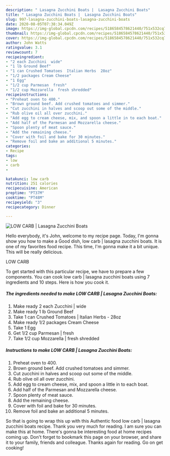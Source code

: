 ```yaml
---
description: " Lasagna Zucchini Boats |  Lasagna Zucchini Boats"
title: " Lasagna Zucchini Boats |  Lasagna Zucchini Boats"
slug: 997-lasagna-zucchini-boats-lasagna-zucchini-boats
date: 2020-08-05T07:38:34.049Z
image: https://img-global.cpcdn.com/recipes/5186584578621440/751x532cq70/low-carb-lasagna-zucchini-boats-recipe-main-photo.jpg
thumbnail: https://img-global.cpcdn.com/recipes/5186584578621440/751x532cq70/low-carb-lasagna-zucchini-boats-recipe-main-photo.jpg
cover: https://img-global.cpcdn.com/recipes/5186584578621440/751x532cq70/low-carb-lasagna-zucchini-boats-recipe-main-photo.jpg
author: John Watts
ratingvalue: 3.1
reviewcount: 7
recipeingredient:
- "2 each Zucchini  wide"
- "1 lb Ground Beef"
- "1 can Crushed Tomatoes  Italian Herbs  28oz"
- "1/2 packages Cream Cheese"
- "1 Egg"
- "1/2 cup Parmesan  fresh"
- "1/2 cup Mozzarella  fresh shredded"
recipeinstructions:
- "Preheat oven to 400."
- "Brown ground beef. Add crushed tomatoes and simmer."
- "Cut zucchini in halves and scoop out some of the middle."
- "Rub olive oil all over zucchini."
- "Add egg to cream cheese, mix, and spoon a little in to each boat."
- "Add half of the Parmesan and Mozzarella cheese."
- "Spoon plenty of meat sauce."
- "Add the remaining cheese."
- "Cover with foil and bake for 30 minutes."
- "Remove foil and bake an additional 5 minutes."
categories:
- Recipe
tags:
- low
- carb
- 

katakunci: low carb  
nutrition: 251 calories
recipecuisine: American
preptime: "PT37M"
cooktime: "PT48M"
recipeyield: "3"
recipecategory: Dinner

---
```



![LOW CARB | Lasagna Zucchini Boats](https://img-global.cpcdn.com/recipes/5186584578621440/751x532cq70/low-carb-lasagna-zucchini-boats-recipe-main-photo.jpg)

Hello everybody, it's John, welcome to my recipe page. Today, I'm gonna show you how to make a Good dish, low carb | lasagna zucchini boats. It is one of my favorites food recipe. This time, I'm gonna make it a bit unique. This will be really delicious.

LOW CARB 

To get started with this particular recipe, we have to prepare a few components. You can cook low carb | lasagna zucchini boats using 7 ingredients and 10 steps. Here is how you cook it.

<!--inarticleads1-->

##### The ingredients needed to make LOW CARB | Lasagna Zucchini Boats:

1. Make ready 2 each Zucchini | wide
1. Make ready 1 lb Ground Beef
1. Take 1 can Crushed Tomatoes | Italian Herbs - 28oz
1. Make ready 1/2 packages Cream Cheese
1. Take 1 Egg
1. Get 1/2 cup Parmesan | fresh
1. Take 1/2 cup Mozzarella | fresh shredded




<!--inarticleads2-->

##### Instructions to make LOW CARB | Lasagna Zucchini Boats:

1. Preheat oven to 400.
1. Brown ground beef. Add crushed tomatoes and simmer.
1. Cut zucchini in halves and scoop out some of the middle.
1. Rub olive oil all over zucchini.
1. Add egg to cream cheese, mix, and spoon a little in to each boat.
1. Add half of the Parmesan and Mozzarella cheese.
1. Spoon plenty of meat sauce.
1. Add the remaining cheese.
1. Cover with foil and bake for 30 minutes.
1. Remove foil and bake an additional 5 minutes.




So that is going to wrap this up with this Authentic food low carb | lasagna zucchini boats recipe. Thank you very much for reading. I am sure you can make this at home. There's gonna be interesting food at home recipes coming up. Don't forget to bookmark this page on your browser, and share it to your family, friends and colleague. Thanks again for reading. Go on get cooking!
